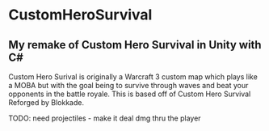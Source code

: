 # CustomHeroSurvival 

## My remake of Custom Hero Survival in Unity with C#

Custom Hero Surival is originally a Warcraft 3 custom map which plays like a MOBA but with the goal being to survive through waves and beat your opponents in the battle royale. This is based off of Custom Hero Survival Reforged by Blokkade. 

TODO:
need projectiles - make it deal dmg thru the player